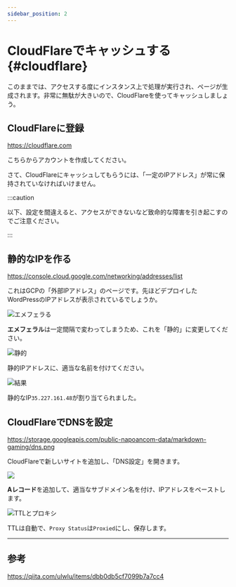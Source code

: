 ```yaml
---
sidebar_position: 2
---
```


# CloudFlareでキャッシュする{#cloudflare}

このままでは、アクセスする度にインスタンス上で処理が実行され、ページが生成されます。非常に無駄が大きいので、CloudFlareを使ってキャッシュしましょう。

## CloudFlareに登録

https://cloudflare.com

こちらからアカウントを作成してください。

さて、CloudFlareにキャッシュしてもらうには、「一定のIPアドレス」が常に保持されていなければいけません。

:::caution

以下、設定を間違えると、アクセスができないなど致命的な障害を引き起こすのでご注意ください。

:::

## 静的なIPを作る

https://console.cloud.google.com/networking/addresses/list

これはGCPの「外部IPアドレス」のページです。先ほどデプロイしたWordPressのIPアドレスが表示されているでしょうか。

![エメフェラる](https://bn02pap001files.storage.live.com/y4mQWH3mNBLZ3JrMYfewzyIlRUJAIsYgDDR4mPruU0cqXOJVA3LETEXLzPa8KV44S-wyv956K_UODhlXnpLIdpZMtGW12r6aiK8X7A5siHkVS54rQPuLHWBJotrFptHkAswjOMa_gLrWs-v0nRlLxZnvdaKR7SK7t8u6UdzkjaPrsKjpgZuFLLnjdshvAA__kpP?width=256&height=79&cropmode=none)

**エメフェラル**は一定間隔で変わってしまうため、これを「静的」に変更してください。

![静的](https://bn02pap001files.storage.live.com/y4mv8QjuSeKN8Tuz66X1Os8V6gktcAHz18WQtXDMvqlFAMQnxw5av3yVVIBhQ7psSawFc4ls774Nrdz2MKVqJbvp8o9ZgdVibKVwLen1IDeKvIkSTmjaonymHBa1AxZxK149MMJY9-WRMUB3Cu7z9oNNGqYzvbj3H3XHwJ5es8VmKIYpxuxFOAgUjdDFQXI9KQ9?width=526&height=364&cropmode=none)

静的IPアドレスに、適当な名前を付けてください。

![結果](https://bn02pap001files.storage.live.com/y4mgVpS9LFRO6avSiM5F5VLToVOVzSlsYdOrLhNjXIje49kllrBgrRrbGSrFMRK2O1gLxIxS_Ok1nAwJ2LwYjJFJrJJnplFycBvYNZrXoboqnBBvziShLKg7PEDuYV-bteKELQ1OUJAWE8p1aWz5ybnnfeqsl6OCq8MyNA2sJQFQbuM_9hH-DH1h2HoKC4dltQK?width=954&height=268&cropmode=none)

静的なIP`35.227.161.48`が割り当てられました。

## CloudFlareでDNSを設定

https://storage.googleapis.com/public-napoancom-data/markdown-gaming/dns.png

CloudFlareで新しいサイトを追加し、「DNS設定」を開きます。

![](https://bn02pap001files.storage.live.com/y4mqDn8bIkodopOF7eB9lsOtC5x6_qTviyGabeK-ijTDrUkWjkC_D5jpIBmVlqOHTfhrdMad5vY-O6Z5qNyy_BOBGeDWaFemVZjxjPfMXpVJNXBG9maoi9jO9VlCVYpKRbFPVQ7Dx-2ng_8o3VYaMa_jQP-8TGRm6YGZzhBX2P6FBjduRl3If9DkBW5f2H0OSIK?width=1300&height=514&cropmode=none)

**Aレコード**を追加して、適当なサブドメイン名を付け、IPアドレスをペーストします。

![TTLとプロキシ](https://bn02pap001files.storage.live.com/y4mHxdNvb4TQVC7cAdX6xrEhWL_tjYGTgAOVgk_VkIs-0QnLavexF7Gthd6dt7D5BOr-zE9wWcGppAPmHn0QV4zc_jdr5JAP2GNUAW5EAcrmwmtUguYWGNhAhgJHFQdhKxThsn-HqNKAz2T-0b1TK4S1-xg9Ixb1YfXd0-Uz_-IPjc5tE43z_PvrMSYjsKEj64u?width=820&height=324&cropmode=none)

TTLは自動で、`Proxy Status`は`Proxied`にし、保存します。

---

## 参考

https://qiita.com/ulwlu/items/dbb0db5cf7099b7a7cc4
